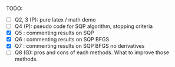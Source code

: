 TODO:
- [ ] Q2, 3 (P): pure latex / math demo
- [ ] Q4 (P): pseudo code for SQP algorithm, stopping criteria
- [x] Q5 : commenting results on SQP
- [x] Q6 : commenting results on SQP BFGS
- [x] Q7 : commenting results on SQP BFGS no derivatives
- [ ] Q8 (G): pros and cons of each methods. What to improve those methods.
